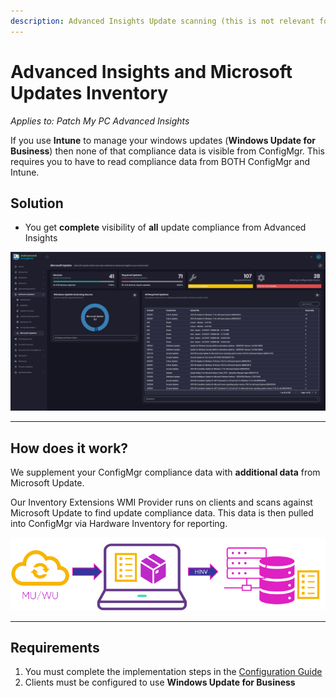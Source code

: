 ```yaml
---
description: Advanced Insights Update scanning (this is not relevant for Patch Insights)
---
```


# Advanced Insights and Microsoft Updates Inventory

_Applies to: Patch My PC Advanced Insights_

If you use **Intune** to manage your windows updates (**Windows Update for Business**) then none of that compliance data is visible from ConfigMgr. This requires you to have to read compliance data from BOTH ConfigMgr and Intune.

## Solution

* You get **complete** visibility of **all** update compliance from Advanced Insights

![](/_images/Microsoft-Updates-Page.png)

***

## How does it work?

We supplement your ConfigMgr compliance data with **additional data** from Microsoft Update.

Our Inventory Extensions WMI Provider runs on clients and scans against Microsoft Update to find update compliance data. This data is then pulled into ConfigMgr via Hardware Inventory for reporting.

![](/_images/image-(1308).png "")

***

## Requirements

1. You must complete the implementation steps in the [Configuration Guide](advanced-insights-inventory-extensions/)
2. Clients must be configured to use **Windows Update for Business**